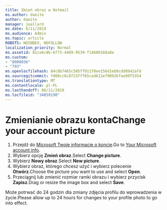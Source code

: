 ```yaml
---
title: Zmień obraz w Hotmail
ms.author: daeite
author: daeite
manager: joallard
ms.date: 6/11/2019
ms.audience: Admin
ms.topic: article
ROBOTS: NOINDEX, NOFOLLOW
localization_priority: Normal
ms.assetid: 81ce6c8b-6f73-4489-9539-f14680168a8e
ms.custom:
- "8000036"
- "793"
ms.openlocfilehash: 84c8b7465c505ff911f0ee156d1eb0cdd8942afd
ms.sourcegitcommit: fd08cc6c8723fff65cad612ef9092bfae89f5354
ms.translationtype: MT
ms.contentlocale: pl-PL
ms.lasthandoff: 06/11/2019
ms.locfileid: "34859190"
---
```

# <a name="change-your-account-picture"></a><span data-ttu-id="5ef15-102">Zmienianie obrazu konta</span><span class="sxs-lookup"><span data-stu-id="5ef15-102">Change your account picture</span></span>

1. <span data-ttu-id="5ef15-103">Przejdź do [Microsoft Twoje informacje o koncie](https://go.microsoft.com/fwlink/p/?linkid=860841).</span><span class="sxs-lookup"><span data-stu-id="5ef15-103">Go to [Your Microsoft account info](https://go.microsoft.com/fwlink/p/?linkid=860841).</span></span>
2. <span data-ttu-id="5ef15-104">Wybierz opcję **Zmień obraz**.</span><span class="sxs-lookup"><span data-stu-id="5ef15-104">Select **Change picture**.</span></span>
3. <span data-ttu-id="5ef15-105">Wybierz **Nowy obraz**.</span><span class="sxs-lookup"><span data-stu-id="5ef15-105">Select **New picture**.</span></span>
4. <span data-ttu-id="5ef15-106">Wybierz obraz, którego chcesz użyć i wybierz polecenie **Otwórz**.</span><span class="sxs-lookup"><span data-stu-id="5ef15-106">Choose the picture you want to use and select **Open**.</span></span>
5. <span data-ttu-id="5ef15-107">Przeciągnij lub zmienić rozmiar ramki obrazu i wybierz przycisk **Zapisz**.</span><span class="sxs-lookup"><span data-stu-id="5ef15-107">Drag or resize the image box and select **Save**.</span></span>

<span data-ttu-id="5ef15-108">Może potrwać do 24 godzin dla zmiany zdjęcia profilu do wprowadzenia w życie.</span><span class="sxs-lookup"><span data-stu-id="5ef15-108">Please allow up to 24 hours for changes to your profile photo to go into effect.</span></span>